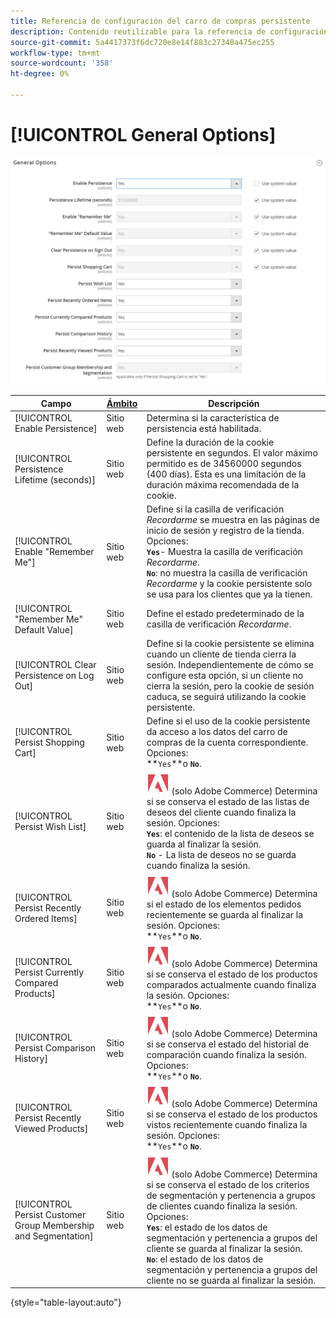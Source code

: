 ```yaml
---
title: Referencia de configuración del carro de compras persistente
description: Contenido reutilizable para la referencia de configuración del carro de compras persistente.
source-git-commit: 5a4417373f6dc720e8e14f883c27348a475ec255
workflow-type: tm+mt
source-wordcount: '358'
ht-degree: 0%

---
```



# [!UICONTROL General Options]

![Opciones generales](/help/configuration-reference/customers/assets/persistent-shopping-cart-general.png)<!-- zoom -->

<!-- [General Options](https://experienceleague.adobe.com/en/docs/commerce-admin/stores-sales/point-of-purchase/cart/cart-persistent#configure-a-persistent-cart) -->

| Campo | [Ámbito](/help/getting-started/websites-stores-views.md#scope-settings) | Descripción |
|--- |------------------------------------------------------------------------|--- |
| [!UICONTROL Enable Persistence] | Sitio web | Determina si la característica de persistencia está habilitada. |
| [!UICONTROL Persistence Lifetime (seconds)] | Sitio web | Define la duración de la cookie persistente en segundos. El valor máximo permitido es de 34560000 segundos (400 días). Esta es una limitación de la duración máxima recomendada de la cookie. |
| [!UICONTROL Enable "Remember Me"] | Sitio web | Define si la casilla de verificación _Recordarme_ se muestra en las páginas de inicio de sesión y registro de la tienda. Opciones: <br/>**`Yes`**- Muestra la casilla de verificación _Recordarme_.<br/>**`No`**: no muestra la casilla de verificación _Recordarme_ y la cookie persistente solo se usa para los clientes que ya la tienen. |
| [!UICONTROL "Remember Me" Default Value] | Sitio web | Define el estado predeterminado de la casilla de verificación _Recordarme_. |
| [!UICONTROL Clear Persistence on Log Out] | Sitio web | Define si la cookie persistente se elimina cuando un cliente de tienda cierra la sesión. Independientemente de cómo se configure esta opción, si un cliente no cierra la sesión, pero la cookie de sesión caduca, se seguirá utilizando la cookie persistente. |
| [!UICONTROL Persist Shopping Cart] | Sitio web | Define si el uso de la cookie persistente da acceso a los datos del carro de compras de la cuenta correspondiente. Opciones: <br/>**`Yes`**o **`No`**. |
| [!UICONTROL Persist Wish List] | Sitio web | ![Adobe Commerce](/help/assets/adobe-logo.svg) (solo Adobe Commerce) Determina si se conserva el estado de las listas de deseos del cliente cuando finaliza la sesión. Opciones: <br/>**`Yes`**: el contenido de la lista de deseos se guarda al finalizar la sesión.<br/>**`No`** - La lista de deseos no se guarda cuando finaliza la sesión. |
| [!UICONTROL Persist Recently Ordered Items] | Sitio web | ![Adobe Commerce](/help/assets/adobe-logo.svg) (solo Adobe Commerce) Determina si el estado de los elementos pedidos recientemente se guarda al finalizar la sesión. Opciones: <br/>**`Yes`**o **`No`**. |
| [!UICONTROL Persist Currently Compared Products] | Sitio web | ![Adobe Commerce](/help/assets/adobe-logo.svg) (solo Adobe Commerce) Determina si se conserva el estado de los productos comparados actualmente cuando finaliza la sesión. Opciones: <br/>**`Yes`**o **`No`**. |
| [!UICONTROL Persist Comparison History] | Sitio web | ![Adobe Commerce](/help/assets/adobe-logo.svg) (solo Adobe Commerce) Determina si se conserva el estado del historial de comparación cuando finaliza la sesión. Opciones: <br/>**`Yes`**o **`No`**. |
| [!UICONTROL Persist Recently Viewed Products] | Sitio web | ![Adobe Commerce](/help/assets/adobe-logo.svg) (solo Adobe Commerce) Determina si se conserva el estado de los productos vistos recientemente cuando finaliza la sesión. Opciones: <br/>**`Yes`**o **`No`**. |
| [!UICONTROL Persist Customer Group Membership and Segmentation] | Sitio web | ![Adobe Commerce](/help/assets/adobe-logo.svg) (solo Adobe Commerce) Determina si se conserva el estado de los criterios de segmentación y pertenencia a grupos de clientes cuando finaliza la sesión. Opciones: <br/>**`Yes`**: el estado de los datos de segmentación y pertenencia a grupos del cliente se guarda al finalizar la sesión.<br/>**`No`**: el estado de los datos de segmentación y pertenencia a grupos del cliente no se guarda al finalizar la sesión. |

{style="table-layout:auto"}
